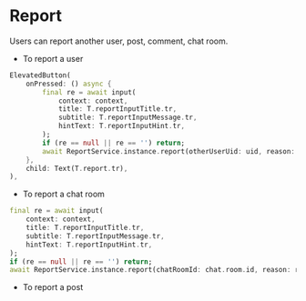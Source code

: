 # Report


Users can report another user, post, comment, chat room.

- To report a user
```dart
ElevatedButton(
    onPressed: () async {
        final re = await input(
            context: context,
            title: T.reportInputTitle.tr,
            subtitle: T.reportInputMessage.tr,
            hintText: T.reportInputHint.tr,
        );
        if (re == null || re == '') return;
        await ReportService.instance.report(otherUserUid: uid, reason: re);
    },
    child: Text(T.report.tr),
),
```

- To report a chat room

```dart
final re = await input(
    context: context,
    title: T.reportInputTitle.tr,
    subtitle: T.reportInputMessage.tr,
    hintText: T.reportInputHint.tr,
);
if (re == null || re == '') return;
await ReportService.instance.report(chatRoomId: chat.room.id, reason: re);
```

- To report a post

```dart
```